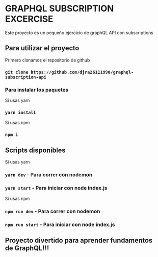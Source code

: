 # GRAPHQL SUBSCRIPTION EXCERCISE

Este proyecto es un pequeño ejercicio de graphQL API con subscriptions

## Para utilizar el proyecto

Primero clonamos el repositorio de github

### `git clone https://github.com/djra26111990/graphql-subscription-api`

### Para instalar los paquetes

Si usas yarn

### `yarn install` 

Si usas npm

### `npm i`

## Scripts disponibles

Si usas yarn

### `yarn dev` - Para correr con nodemon

### `yarn start` - Para iniciar con node index.js

Si usas npm

### `npm run dev` - Para correr con nodemon

### `npm run start` - Para iniciar con node index.js

## Proyecto divertido para aprender fundamentos de GraphQL!!!
